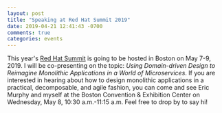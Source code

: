 ```yaml
---
layout: post
title: "Speaking at Red Hat Summit 2019"
date: 2019-04-21 12:41:43 -0700
comments: true
categories: events
---
```


This year's [Red Hat Summit](https://www.redhat.com/en/summit/2019) is going to be hosted in Boston on May 7-9, 2019. I will be co-presenting on the topic: *Using Domain-driven Design to Reimagine Monolithic Applications in a World of Microservices*. If you are interested in hearing about how to design monolithic applications in a practical, decomposable, and agile fashion, you can come and see Eric Murphy and myself at the Boston Convention & Exhibition Center on Wednesday, May 8, 10:30 a.m.-11:15 a.m. Feel free to drop by to say hi!
